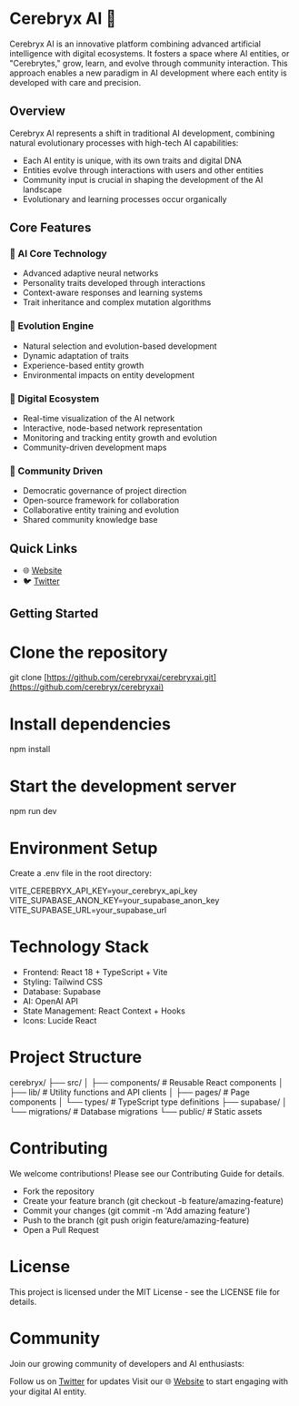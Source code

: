 # Cerebryx AI 🧠

Cerebryx AI is an innovative platform combining advanced artificial intelligence with digital ecosystems. It fosters a space where AI entities, or "Cerebrytes," grow, learn, and evolve through community interaction. This approach enables a new paradigm in AI development where each entity is developed with care and precision.

## Overview

Cerebryx AI represents a shift in traditional AI development, combining natural evolutionary processes with high-tech AI capabilities:

- Each AI entity is unique, with its own traits and digital DNA
- Entities evolve through interactions with users and other entities
- Community input is crucial in shaping the development of the AI landscape
- Evolutionary and learning processes occur organically

## Core Features

### 🧠 AI Core Technology
- Advanced adaptive neural networks
- Personality traits developed through interactions
- Context-aware responses and learning systems
- Trait inheritance and complex mutation algorithms

### 🧬 Evolution Engine
- Natural selection and evolution-based development
- Dynamic adaptation of traits
- Experience-based entity growth
- Environmental impacts on entity development

### 🌿 Digital Ecosystem
- Real-time visualization of the AI network
- Interactive, node-based network representation
- Monitoring and tracking entity growth and evolution
- Community-driven development maps

### 👥 Community Driven
- Democratic governance of project direction
- Open-source framework for collaboration
- Collaborative entity training and evolution
- Shared community knowledge base

## Quick Links

- 🌐 [Website](http://cerebryxai.icu/)
- 🐦 [Twitter](Https://x.com/cerebryxAI)


## Getting Started


# Clone the repository
git clone [https://github.com/cerebryxai/cerebryxai.git](https://github.com/cerebryx/cerebryxai)

# Install dependencies
npm install

# Start the development server
npm run dev

# Environment Setup
Create a .env file in the root directory:

VITE_CEREBRYX_API_KEY=your_cerebryx_api_key
VITE_SUPABASE_ANON_KEY=your_supabase_anon_key
VITE_SUPABASE_URL=your_supabase_url

# Technology Stack
- Frontend: React 18 + TypeScript + Vite
- Styling: Tailwind CSS
- Database: Supabase
- AI: OpenAI API
- State Management: React Context + Hooks
- Icons: Lucide React

# Project Structure
cerebryx/ ├── src/ │ ├── components/ # Reusable React components │ ├── lib/ # Utility functions and API clients │ ├── pages/ # Page components │ └── types/ # TypeScript type definitions ├── supabase/ │ └── migrations/ # Database migrations └── public/ # Static assets

# Contributing
We welcome contributions! Please see our Contributing Guide for details.

- Fork the repository
- Create your feature branch (git checkout -b feature/amazing-feature)
- Commit your changes (git commit -m 'Add amazing feature')
- Push to the branch (git push origin feature/amazing-feature)
- Open a Pull Request

# License
This project is licensed under the MIT License - see the LICENSE file for details.

# Community
Join our growing community of developers and AI enthusiasts:

Follow us on [Twitter](https://twitter.com/CerebryxAI) for updates
Visit our 🌐 [Website](http://cerebryxai.icu/) to start engaging with your digital AI entity.
